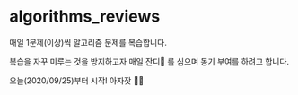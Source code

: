 # algorithms_reviews
매일 1문제(이상)씩 알고리즘 문제를 복습합니다.

복습을 자꾸 미루는 것을 방지하고자 매일 잔디🌱 를 심으며 동기 부여를 하려고 합니다.

오늘(2020/09/25)부터 시작! 아자잣 👊🏻
